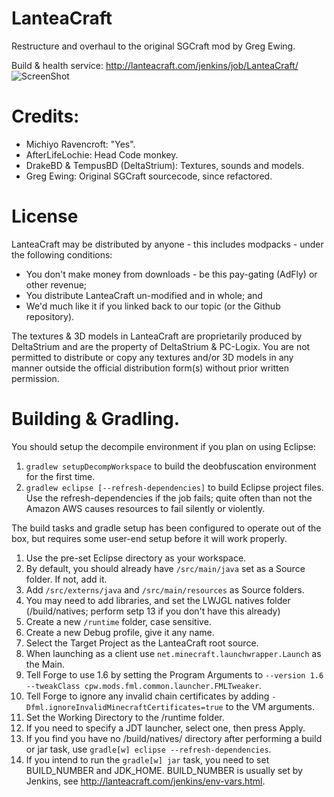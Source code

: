 LanteaCraft
================
Restructure and overhaul to the original SGCraft mod by Greg Ewing.

Build & health service: http://lanteacraft.com/jenkins/job/LanteaCraft/ ![ScreenShot](http://lanteacraft.com/jenkins/job/LanteaCraft/badge/icon/build_status.png)


Credits:
================
* Michiyo Ravencroft: "Yes".
* AfterLifeLochie: Head Code monkey. 
* DrakeBD & TempusBD (DeltaStrium): Textures, sounds and models.
* Greg Ewing: Original SGCraft sourcecode, since refactored.

License
================
LanteaCraft may be distributed by anyone - this includes modpacks - under the following conditions:
* You don't make money from downloads - be this pay-gating (AdFly) or other revenue;
* You distribute LanteaCraft un-modified and in whole; and
* We'd much like it if you linked back to our topic (or the Github repository).

The textures & 3D models in LanteaCraft are proprietarily produced by DeltaStrium and are the property of DeltaStrium & PC-Logix. You are not permitted to distribute or copy any textures and/or 3D models in any manner outside the official distribution form(s) without prior written permission.

Building & Gradling.
================
You should setup the decompile environment if you plan on using Eclipse:

1. `gradlew setupDecompWorkspace` to build the deobfuscation environment for the first time.
2. `gradlew eclipse [--refresh-dependencies]` to build Eclipse project files. Use the refresh-dependencies if the job fails; quite often than not the Amazon AWS causes resources to fail silently or violently.


The build tasks and gradle setup has been configured to operate out of the box, but requires some user-end setup before it will work properly.

1. Use the pre-set Eclipse directory as your workspace.
2. By default, you should already have `/src/main/java` set as a Source folder. If not, add it.
3. Add `/src/externs/java` and `/src/main/resources` as Source folders.
4. You may need to add libraries, and set the LWJGL natives folder (/build/natives; perform setp 13 if you don't have this already)
5. Create a new `/runtime` folder, case sensitive.
6. Create a new Debug profile, give it any name.
7. Select the Target Project as the LanteaCraft root source.
8. When launching as a client use `net.minecraft.launchwrapper.Launch` as the Main.
9. Tell Forge to use 1.6 by setting the Program Arguments to `--version 1.6 --tweakClass cpw.mods.fml.common.launcher.FMLTweaker`.
10. Tell Forge to ignore any invalid chain certificates by adding `-Dfml.ignoreInvalidMinecraftCertificates=true` to the VM arguments.
11. Set the Working Directory to the /runtime folder.
12. If you need to specify a JDT launcher, select one, then press Apply.
13. If you find you have no /build/natives/ directory after performing a build or jar task, use `gradle[w] eclipse --refresh-dependencies`.
14. If you intend to run the `gradle[w] jar` task, you need to set BUILD_NUMBER and JDK_HOME. BUILD_NUMBER is usually set by Jenkins, see http://lanteacraft.com/jenkins/env-vars.html.